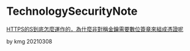 # TechnologySecurityNote


[HTTPS的S到底怎麼運作的，為什麼非對稱金鑰需要數位簽章來組成憑證呢](https://medium.com/%E9%AB%92%E6%A1%B6%E5%AD%90/week10-https%E7%9A%84s%E5%88%B0%E5%BA%95%E6%80%8E%E9%BA%BC%E9%81%8B%E4%BD%9C%E7%9A%84-%E7%82%BA%E4%BB%80%E9%BA%BC%E9%9D%9E%E5%B0%8D%E7%A8%B1%E9%87%91%E9%91%B0%E9%9C%80%E8%A6%81%E6%95%B8%E4%BD%8D%E7%B0%BD%E7%AB%A0%E4%BE%86%E7%B5%84%E6%88%90%E6%86%91%E8%AD%89%E5%91%A2-%E8%B3%87%E5%AE%89%E4%BB%8B%E7%B4%B9%E7%AF%87-f126ba5c1c38)

by kmg 20210308
